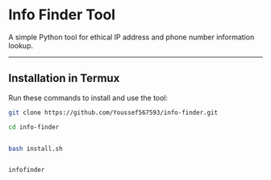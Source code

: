 # Info Finder Tool

A simple Python tool for ethical IP address and phone number information lookup.

---

## Installation in Termux

Run these commands to install and use the tool:

```bash
git clone https://github.com/Youssef567593/info-finder.git

cd info-finder


bash install.sh


infofinder
